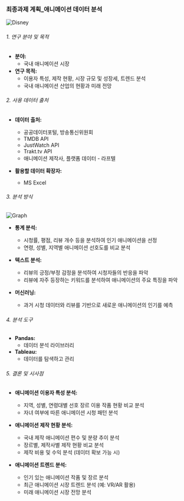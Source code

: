 ### 최종과제 계획_애니메이션 데이터 분석

![Disney](https://github.com/s2irene/Skku_class/assets/88326175/3d7ced5a-cf73-44c2-af72-52f27f301bbd)

###### 1. 연구 분야 및 목적

* **분야:**
    * 국내 애니메이션 시장
* **연구 목적:** 
    * 이용자 특성, 제작 현황, 시장 규모 및 성장세, 트렌드 분석
    * 국내 애니메이션 산업의 현황과 미래 전망

###### 2. 사용 데이터 출처

* **데이터 출처:**
    * 공공데이터포털, 방송통신위원회
    * TMDB API
    * JustWatch API
    * Trakt.tv API
    * 애니메이션 제작사, 플랫폼 데이터 - 라프텔
 
* **활용할 데이터 확장자:**
    * MS Excel

###### 3. 분석 방식

![Graph](https://github.com/s2irene/Skku_class/assets/88326175/c6853f72-c56f-4960-92ce-f5e9a0f5104e)

* **통계 분석:**
    * 시청률, 평점, 리뷰 개수 등을 분석하여 인기 애니메이션을 선정
    * 연령, 성별, 지역별 애니메이션 선호도를 비교 분석

* **텍스트 분석:**
    * 리뷰의 긍정/부정 감정을 분석하여 시청자들의 반응을 파악
    * 리뷰에 자주 등장하는 키워드를 분석하여 애니메이션의 주요 특징을 파악

* **머신러닝:**
    * 과거 시청 데이터와 리뷰를 기반으로 새로운 애니메이션의 인기를 예측

###### 4. 분석 도구
* **Pandas:**
  * 데이터 분석 라이브러리
* **Tableau:**
  * 데이터를 탐색하고 관리

###### 5. 결론 및 시사점

* **애니메이션 이용자 특성 분석:**
    * 지역, 성별, 연령대별 선호 장르 이용 작품 현황 비교 분석
    * 자녀 여부에 따른 애니메이션 시청 패턴 분석
      
* **애니메이션 제작 현황 분석:**
    * 국내 제작 애니메이션 편수 및 분량 추이 분석
    * 장르별, 제작사별 제작 현황 비교 분석
    * 제작 비용 및 수익 분석 (데이터 확보 가능 시)
      
* **애니메이션 트렌드 분석:**
    * 인기 있는 애니메이션 작품 및 장르 분석
    * 최근 애니메이션 시장 트렌드 분석 (예: VR/AR 활용)
    * 미래 애니메이션 시장 전망 분석
